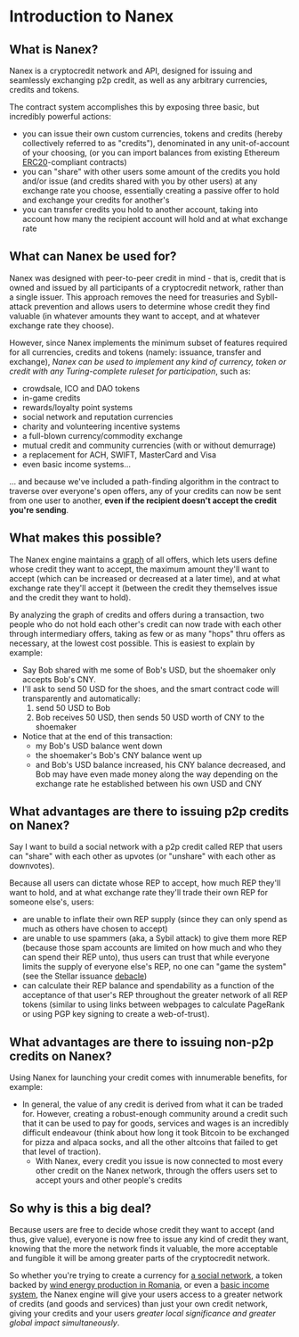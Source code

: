 # Introduction to Nanex

## What is Nanex?
Nanex is a cryptocredit network and API, designed for issuing and seamlessly exchanging p2p credit, as well as any arbitrary currencies, credits and tokens.

The contract system accomplishes this by exposing three basic, but incredibly powerful actions:
- you can issue their own custom currencies, tokens and credits (hereby collectively referred to as "credits"), denominated in any unit-of-account of your choosing, (or you can import balances from existing Ethereum [ERC20](https://github.com/ethereum/EIPs/issues/20)-compliant contracts)
- you can "share" with other users some amount of the credits you hold and/or issue (and credits shared with you by other users) at any exchange rate you choose, essentially creating a passive offer to hold and exchange your credits for another's
- you can transfer credits you hold to another account, taking into account how many the recipient account will hold and at what exchange rate

## What can Nanex be used for?

Nanex was designed with peer-to-peer credit in mind - that is, credit that is owned and issued by all participants of a cryptocredit network, rather than a single issuer. This approach removes the need for treasuries and Sybll-attack prevention and allows users to determine whose credit they find valuable (in whatever amounts they want to accept, and at whatever exchange rate they choose).

However, since Nanex implements the minimum subset of features required for all currencies, credits and tokens (namely: issuance, transfer and exchange), *Nanex can be used to implement any kind of currency, token or credit with any Turing-complete ruleset for participation*, such as:

- crowdsale, ICO and DAO tokens
- in-game credits
- rewards/loyalty point systems
- social network and reputation currencies
- charity and volunteering incentive systems
- a full-blown currency/commodity exchange
- mutual credit and community currencies (with or without demurrage)
- a replacement for ACH, SWIFT, MasterCard and Visa
- even basic income systems...

... and because we've included a path-finding algorithm in the contract to traverse over everyone's open offers, any of your credits can now be sent from one user to another, **even if the recipient doesn't accept the credit you're sending**.

## What makes this possible?

The Nanex engine maintains a [graph](https://en.wikipedia.org/wiki/Graph_(abstract_data_type)) of all offers, which lets users define whose credit they want to accept, the maximum amount they'll want to accept (which can be increased or decreased at a later time), and at what exchange rate they'll accept it (between the credit they themselves issue and the credit they want to hold).

By analyzing the graph of credits and offers during a transaction, two people who do not hold each other's credit can now trade with each other through intermediary offers, taking as few or as many "hops" thru offers as necessary, at the lowest cost possible. This is easiest to explain by example:

- Say Bob shared with me some of Bob's USD, but the shoemaker only accepts Bob's CNY.
- I'll ask to send 50 USD for the shoes, and the smart contract code will transparently and automatically:
  1. send 50 USD to Bob
  2. Bob receives 50 USD, then sends 50 USD worth of CNY to the shoemaker
- Notice that at the end of this transaction:
  - my Bob's USD balance went down
  - the shoemaker's Bob's CNY balance went up
  - and Bob's USD balance increased, his CNY balance decreased, and Bob may have even made money along the way depending on the exchange rate he established between his own USD and CNY

## What advantages are there to issuing p2p credits on Nanex?

Say I want to build a social network with a p2p credit called REP that users can "share" with each other as upvotes (or "unshare" with each other as downvotes).

Because all users can dictate whose REP to accept, how much REP they'll want to hold, and at what exchange rate they'll trade their own REP for someone else's, users:
- are unable to inflate their own REP supply (since they can only spend as much as others have chosen to accept)
- are unable to use spammers (aka, a Sybil attack) to give them more REP (because those spam accounts are limited on how much and who they can spend their REP unto), thus users can trust that while everyone limits the supply of everyone else's REP, no one can "game the system" (see the Stellar issuance [debacle](https://news.ycombinator.com/item?id=8126282))
- can calculate their REP balance and spendability as a function of the acceptance of that user's REP throughout the greater network of all REP tokens (similar to using links between webpages to calculate PageRank or using PGP key signing to create a web-of-trust).

## What advantages are there to issuing non-p2p credits on Nanex?

Using Nanex for launching your credit comes with innumerable benefits, for example:
- In general, the value of any credit is derived from what it can be traded for. However, creating a robust-enough community around a credit such that it can be used to pay for goods, services and wages is an incredibly difficult endeavour (think about how long it took Bitcoin to be exchanged for pizza and alpaca socks, and all the other altcoins that failed to get that level of traction).
  - With Nanex, every credit you issue is now connected to most every other credit on the  Nanex network, through the offers users set to accept yours and other people's credits

## So why is this a big deal?

Because users are free to decide whose credit they want to accept (and thus, give value), everyone is now free to issue any kind of credit they want, knowing that the more the network finds it valuable, the more acceptable and fungible it will be among greater parts of the cryptocredit network.

So whether you're trying to create a currency for [a social network](), a token backed by [wind energy production in Romania](), or even a [basic income system](), the Nanex engine will give your users access to a greater network of credits (and goods and services) than just your own credit network, giving your credits and your users *greater local significance and greater global impact simultaneously*.

<!--
Too good to be true, right? To explain how all of this is possible, I'll need to provide a bit of backstory:

In the beginning of human civilization, trade was conducted not by barter, but by trust and credit - people traded their wares today to the people they trusted only to receive something back in the future
(EX: baskets for chickens).
This was possible b/c people knew each other their entire lives and could trust that they wouldn't leave town, rendering any earned credit but unspent worthless.

The problem was that this didn't scale as easily as currencies run by the state and backed by commodities like gold
?????????????????????????????????
for one, dunbar's number suggests that it is impossible for any one person in modern society to maintain enough close relationships to be able to rely solely on p2p credit for trade.
(EX: go into how it could be difficult to use the credit you have with the chicken farmer on blacksmith, MAYBE WATCH MONEY IS DEBT)
Also, at the time, the logistics for tabulating every citizen's balances were too high. As a result,  took over, and the rest is history.
?????????????????????????????????

Today however, with modern CPUs and smart contracts, we can trustlessly solve the second problem of managing p2p balances, which then inadvertantly solves the first problem of limited trade.
-->
